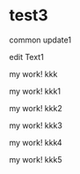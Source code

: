 # test3

common update1

edit Text1

my work! kkk

my work! kkk1

my work! kkk2

my work! kkk3

my work! kkk4

my work! kkk5
